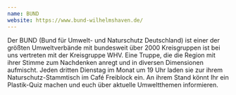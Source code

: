 ```yaml
---
name: BUND
website: https://www.bund-wilhelmshaven.de/
---
```


Der BUND (Bund für Umwelt- und Naturschutz Deutschland) ist einer der größten Umweltverbände mit bundesweit über 2000 Kreisgruppen ist bei uns vertreten mit der Kreisgruppe WHV. Eine Truppe, die die Region mit ihrer Stimme zum Nachdenken anregt und in diversen Dimensionen aufmischt. Jeden dritten Dienstag im Monat um 19 Uhr laden sie zur ihrem Naturschutz-Stammtisch im Café Freiblock ein. An ihrem Stand könnt Ihr ein Plastik-Quiz machen und euch über aktuelle Umweltthemen informieren. 
